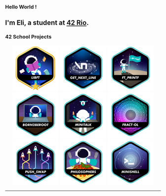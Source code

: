 ### Hello World !

I'm Eli, a student at [42 Rio](https://42.rio/).
---

### 42 School Projects
<div align="center">

<a href="https://github.com/elissandrovieira/Libft">![42 Badge](https://github.com/elissandrovieira/HELLO/blob/main/42_badges/libftm.png)</a>
<a href="https://github.com/elissandrovieira/get_next_line">![42 Badge](https://github.com/elissandrovieira/HELLO/blob/main/42_badges/get_next_linee.png)</a>
<a href="https://github.com/elissandrovieira/ft_printf">![42 Badge](https://github.com/elissandrovieira/HELLO/blob/main/42_badges/ft_printfe.png)</a>
<a href="">![42 Badge](https://github.com/elissandrovieira/HELLO/blob/main/42_badges/born2beroote.png)</a>
<a href="https://github.com/elissandrovieira/minitalk">![42 Badge](https://github.com/elissandrovieira/HELLO/blob/main/42_badges/minitalke.png)</a>
<a href="https://github.com/elissandrovieira/fract-ol">![42 Badge](https://github.com/elissandrovieira/HELLO/blob/main/42_badges/fract-ole.png)</a>
<a href="https://github.com/elissandrovieira/push_swap">![42 Badge](https://github.com/elissandrovieira/HELLO/blob/main/42_badges/push_swape.png)</a>
<a href="https://github.com/elissandrovieira/philosophers">![42 Badge](https://github.com/elissandrovieira/HELLO/blob/main/42_badges/philosopherse.png)</a>
<a href="https://github.com/danielbatist/minishell/tree/feat-redirect">![42 Badge](https://github.com/elissandrovieira/HELLO/blob/main/42_badges/minishelle.png)</a>

</div>

---

